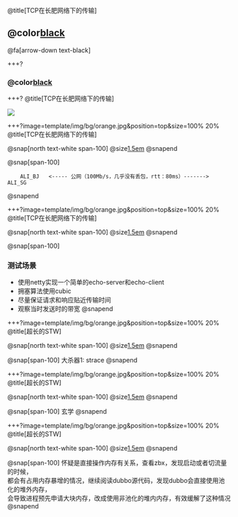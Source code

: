@title[TCP在长肥网络下的传输]

## @color[black](TCP在长肥网络下的传输)

@fa[arrow-down text-black]


+++?
### @color[black](一张网上流传的图)

+++?
@title[TCP在长肥网络下的传输]

![](https://s2.ax1x.com/2020/01/16/lvyKfS.png)

+++?image=template/img/bg/orange.jpg&position=top&size=100% 20%
@title[TCP在长肥网络下的传输]

@snap[north text-white span-100]
@size[1.5em](测试的拓扑结构)
@snapend

@snap[span-100]
```
    ALI_BJ   <----- 公网（100Mb/s，几乎没有丢包，rtt：80ms）------->    ALI_SG
```
@snapend

+++?image=template/img/bg/orange.jpg&position=top&size=100% 20%
@title[TCP在长肥网络下的传输]

@snap[north text-white span-100]
@size[1.5em](测试场景)
@snapend

@snap[span-100]
### 测试场景
- 使用netty实现一个简单的echo-server和echo-client
- 拥塞算法使用cubic
- 尽量保证请求和响应贴近传输时间
- 观察当时发送时的带宽
@snapend

+++?image=template/img/bg/orange.jpg&position=top&size=100% 20%
@title[超长的STW]

@snap[north text-white span-100]
@size[1.5em](排查过程)
@snapend

@snap[span-100]
大杀器1: strace
@snapend

+++?image=template/img/bg/orange.jpg&position=top&size=100% 20%
@title[超长的STW]

@snap[north text-white span-100]
@size[1.5em](排查过程)
@snapend

@snap[span-100]
玄学
@snapend

+++?image=template/img/bg/orange.jpg&position=top&size=100% 20%
@title[超长的STW]

@snap[north text-white span-100]
@size[1.5em](排查过程)
@snapend

@snap[span-100]
怀疑是直接操作内存有关系，查看zbx，发现启动或者切流量的时候，<br>
都会有占用内存暴增的情况，继续阅读dubbo源代码，发现dubbo会直接使用池化的堆外内存，<br>
会导致进程预先申请大块内存，改成使用非池化的堆内内存，有效缓解了这种情况
@snapend

